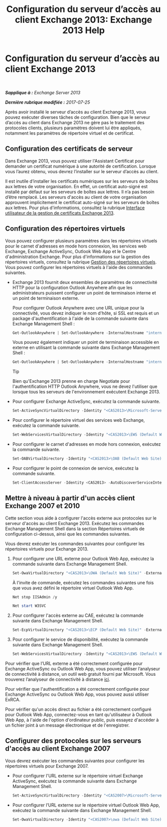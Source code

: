 ﻿---
title: 'Configuration du serveur d’accès au client Exchange 2013: Exchange 2013 Help'
TOCTitle: Configuration du serveur d’accès au client Exchange 2013
ms:assetid: 01432ae4-2a00-44a4-a4dd-4eb8d7e6cfae
ms:mtpsurl: https://technet.microsoft.com/fr-fr/library/Hh529912(v=EXCHG.150)
ms:contentKeyID: 50477418
ms.date: 04/24/2018
mtps_version: v=EXCHG.150
ms.translationtype: HT
---

# Configuration du serveur d’accès au client Exchange 2013

 

_**Sapplique à :** Exchange Server 2013_

_**Dernière rubrique modifiée :** 2017-07-25_

Après avoir installé le serveur d’accès au client Exchange 2013, vous pouvez exécuter diverses tâches de configuration. Bien que le serveur d’accès au client dans Exchange 2013 ne gère pas le traitement des protocoles clients, plusieurs paramètres doivent lui être appliqués, notamment les paramètres de répertoire virtuel et de certificat.

## Configuration des certificats de serveur

Dans Exchange 2013, vous pouvez utiliser l'Assistant Certificat pour demander un certificat numérique à une autorité de certification. Lorsque vous l’aurez obtenu, vous devrez l’installer sur le serveur d’accès au client.

Il est inutile d’installer les certificats numériques sur les serveurs de boîtes aux lettres de votre organisation. En effet, un certificat auto-signé est installé par défaut sur les serveurs de boîtes aux lettres. Il n’a pas besoin d’être remplacé. Les serveurs d'accès au client de votre organisation approuvent implicitement le certificat auto-signé sur les serveurs de boîtes aux lettres. Pour plus d'informations, consultez la rubrique [Interface utilisateur de la gestion de certificats Exchange 2013](exchange-2013-certificate-management-ui-exchange-2013-help.md).

## Configuration des répertoires virtuels

Vous pouvez configurer plusieurs paramètres dans les répertoires virtuels pour le carnet d'adresses en mode hors connexion, les services web Exchange, Exchange ActiveSync, Outlook Web App et le Centre d'administration Exchange. Pour plus d'informations sur la gestion des répertoires virtuels, consultez la rubrique [Gestion des répertoires virtuels](virtual-directory-management-exchange-2013-help.md). Vous pouvez configurer les répertoires virtuels à l'aide des commandes suivantes.

  - Exchange 2013 fournit deux ensembles de paramètres de connectivité HTTP pour la configuration Outlook Anywhere afin que les administrateurs puissent configurer un point de terminaison interne et un point de terminaison externe.
    
    Pour configurer Outlook Anywhere avec une URL unique pour la connectivité, vous devez indiquer le nom d'hôte, si SSL est requis et un package d'authentification à l'aide de la commande suivante dans Exchange Management Shell :
    
    ```powershell
    Get-OutlookAnywhere | Set-OutlookAnywhere -InternalHostname "internalServer.contoso.com" -InternalClientAuthenticationMethod Ntlm -InternalClientsRequireSsl $true -IISAuthenticationMethods Negotiate,NTLM,Basic
    ```
    
    Vous pouvez également indiquer un point de terminaison accessible en externe en utilisant la commande suivante dans Exchange Management Shell :
    
    ```powershell
    Get-OutlookAnywhere | Set-OutlookAnywhere -InternalHostname "internalServer.contoso.com" -InternalClientAuthenticationMethod Ntlm -InternalClientsRequireSsl $true -ExternalHostname "externalServer.company.com" -ExternalClientAuthenticationMethod Basic -ExternalClientsRequireSsl $true -IISAuthenticationMethods Negotiate,NTLM,Basic
    ```
    
    > [!TIP]  
    > Bien qu'Exchange 2013 prenne en charge Negotiate pour l'authentification HTTP Outlook Anywhere, vous ne devez l'utiliser que lorsque tous les serveurs de l'environnement exécutent Exchange 2013.


  - Pour configurer Exchange ActiveSync, exécutez la commande suivante.
    
    ```powershell
    Set-ActiveSyncVirtualDirectory -Identity "<CAS2013>\Microsoft-Server-ActiveSync (Default Web Site)" -ExternalUrl "https://mail.contoso.com/Microsoft-Server-ActiveSync"
    ```

  - Pour configurer le répertoire virtuel des services web Exchange, exécutez la commande suivante.
    
    ```powershell
    Set-WebServicesVirtualDirectory -Identity "<CAS2013>\EWS (Default Web Site)" -ExternalUrl https://mail.contoso.com/EWS/Exchange.asmx
    ```

  - Pour configurer le carnet d'adresses en mode hors connexion, exécutez la commande suivante.
    
    ```powershell
    Set-OABVirtualDirectory -Identity "<CAS2013>\OAB (Default Web Site)" -ExternalUrl "https://mail.contoso.com/OAB"
    ```

  - Pour configurer le point de connexion de service, exécutez la commande suivante.
    
    ```powershell
    Set-ClientAccessServer -Identity <CAS2013> -AutoDiscoverServiceInternalURI https://autodiscover.contoso.com/AutoDiscover/AutoDiscover.xml
    ```

## Mettre à niveau à partir d'un accès client Exchange 2007 et 2010

Cette section vous aide à configurer l'accès externe aux protocoles sur le serveur d'accès au client Exchange 2013. Exécutez les commandes Exchange Management Shell dans la section Répertoires virtuels de configuration ci-dessus, ainsi que les commandes suivantes.

Vous devrez exécuter les commandes suivantes pour configurer les répertoires virtuels pour Exchange 2013.

1.  Pour configurer une URL externe pour Outlook Web App, exécutez la commande suivante dans Exchange Management Shell.
    
    ```powershell
    Set-OwaVirtualDirectory "<CAS2013>\OWA (Default Web Site)" -ExternalUrl https://mail.contoso.com/OWA
    ```
    
    À l'invite de commande, exécutez les commandes suivantes une fois que vous avez défini le répertoire virtuel Outlook Web App.
    
    ```powershell
    Net stop IISAdmin /y
    
    Net start W3SVC
    ```
2.  Pour configurer l'accès externe au CAE, exécutez la commande suivante dans Exchange Management Shell.
    
    ```powershell
    Set-EcpVirtualDirectory "<CAS2013>\ECP (Default Web Site)" -ExternalUrl https://mail.contoso.com/ECP -InternalURL https://mail.contoso.com/ECP 
    ```

3.  Pour configurer le service de disponibilité, exécutez la commande suivante dans Exchange Management Shell.
    
    ```powershell
    Set-WebServicesVirtualDirectory -Identity "<CAS2013>\EWS (Default Web Site)" -ExternalURL https://mail.contoso.com/EWS/Exchange.asmx
    ```

Pour vérifier que l’URL externe a été correctement configurée pour Exchange ActiveSync ou Outlook Web App, vous pouvez utiliser l’analyseur de connectivité à distance, un outil web gratuit fourni par Microsoft. Vous trouverez l’analyseur de connectivité à distance [ici](http://go.microsoft.com/fwlink/?linkid=154308).

Pour vérifier que l'authentification a été correctement configurée pour Exchange ActiveSync ou Outlook Web App, vous pouvez aussi utiliser ExRCA.

Pour vérifier qu'un accès direct au fichier a été correctement configuré pour Outlook Web App, connectez-vous en tant qu'utilisateur à Outlook Web App, à l'aide de l'option d'ordinateur public, puis essayez d'accéder à un fichier joint à un message électronique et de l'enregistrer.

## Configurer des protocoles sur les serveurs d'accès au client Exchange 2007

Vous devrez exécuter les commandes suivantes pour configurer les répertoires virtuels pour Exchange 2007.

  - Pour configurer l'URL externe sur le répertoire virtuel Exchange ActiveSync, exécutez la commande suivante dans Exchange Management Shell.
    
    ```powershell
    Set-ActiveSyncVirtualDirectory -Identity "<CAS2007>\Microsoft-Server-ActiveSync (Default Web Site)" -ExternalUrl https://mail.contoso.com/Microsoft-Server-ActiveSync
    ```

  - Pour configurer l’URL externe sur le répertoire virtuel Outlook Web App, exécutez la commande suivante dans Exchange Management Shell.
    
    ```powershell
    Set-OwaVirtualDirectory -Identity "<CAS2007>\owa (Default Web Site)" -ExternalUrl https://legacy.contoso.com/owa
    ```

